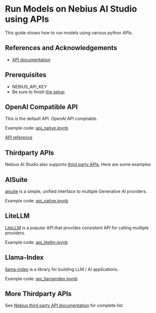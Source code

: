# Run Models on Nebius AI Studio using APIs

This guide shows how to run models using various python APIs.

## References and Acknowledgements

- [API documentation](https://docs.nebius.com/studio/inference/quickstart)

## Prerequisites

- NEBIUS_API_KEY
- Be sure to finish [the setup](../setup-dev-env.md)

## OpenAI Compatible API

This is the default API. OpenAI API comptable.

Example code: [api_native.ipynb](api_native.ipynb)

[API reference](https://studio.nebius.com/api-reference)

## Thirdparty APIs 

Nebius AI Studio also supports [third party APIs](https://docs.nebius.com/studio/inference/integrations).  Here are some examples

## AISuite

[aisuite](https://github.com/andrewyng/aisuite) is a simple, unified interface to multiple Generative AI providers.

Example code: [api_native.ipynb](api_native.ipynb)

## LiteLLM

[LiteLLM](https://docs.litellm.ai/) is a popular API that provides consistent API for calling multiple providers.

Example code: [api_litellm.ipynb](api_litellm.ipynb)


## Llama-Index

[llama-index](https://docs.llamaindex.ai/en/stable/) is a library for building LLM / AI applications.

Example code: [api_llamaindex.ipynb](api_llamaindex.ipynb)

## More Thirdparty APIs

See [Nebius third party API documentation](https://docs.nebius.com/studio/inference/integrations) for complete list.





